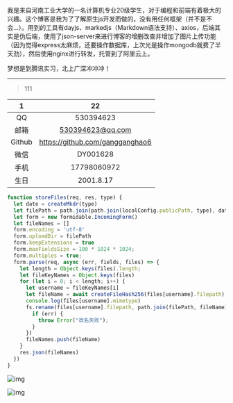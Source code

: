 我是来自河南工业大学的一名计算机专业20级学生，对于编程和前端有着极大的兴趣。这个博客是我为了了解原生js开发而做的，没有用任何框架（并不是不会...）。用到的工具有dayjs、markedjs（Markdown语法支持）、axios，后端其实是伪后端，使用了json-server来进行博客的增删改查并增加了图片上传功能（因为觉得express太麻烦，还要操作数据库，上次光是操作mongodb就费了半天劲），然后使用nginx进行转发，托管到了阿里云上。

梦想是到腾讯实习，北上广深冲冲冲！

------

>111

|   1    |               22                |
| :----: | :-----------------------------: |
|   QQ   |            530394623            |
|  邮箱  |        530394623@qq.com         |
| Github | https://github.com/gangganghao6 |
|  微信  |            DY001628             |
|  手机  |           17798060972           |
|  生日  |            2001.8.17            |

```js
function storeFiles(req, res, type) {
  let date = createMkdr(type)
  let filePath = path.join(path.join(localConfig.publicPath, type), date)
  let form = new formidable.IncomingForm()
  let fileNames = []
  form.encoding = 'utf-8'
  form.uploadDir = filePath
  form.keepExtensions = true
  form.maxFieldsSize = 100 * 1024 * 1024;
  form.multiples = true;
  form.parse(req, async (err, fields, files) => {
    let length = Object.keys(files).length;
    let fileKeyNames = Object.keys(files)
    for (let i = 0; i < length; i++) {
      let username = fileKeyNames[i]
      let fileName = await createFileHash256(files[username].filepath) + "." + files[username].mimetype.split('/')[1]
      console.log(files[username].mimetype)
      fs.rename(files[username].filepath, path.join(filePath, fileName), function (err) {
        if (err) {
          throw Error("改名失败");
        }
      })
      fileNames.push(fileName)
    }
    res.json(fileNames)
  })
}
```

[src]:http://localhost:3000/blogImages/2022-03-02/21aad9d3a3b24afaae982fcbeb976430e0200c665dc0b66abe10801a7de1c5c6.jpeg

![img](http://192.168.31.30:3000/blogs/2022-03-15/DC6162E6ABEE7AE4AB242529E550B298.png)

![img](http://192.168.31.30:3000/blogs/2022-03-15/image-20220313154805229.png)
